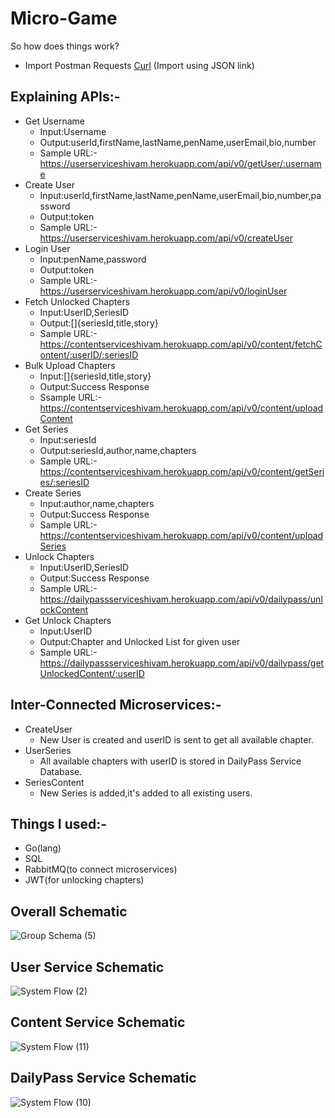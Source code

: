 # Micro-Game
So how does things work?
* Import Postman Requests [Curl](https://www.getpostman.com/collections/b406514faba24cd2fd1e)
(Import using JSON link)
## Explaining APIs:-
* Get Username
  - Input:Username
  - Output:userId,firstName,lastName,penName,userEmail,bio,number
  - Sample URL:- https://userserviceshivam.herokuapp.com/api/v0/getUser/:username
* Create User
  - Input:userId,firstName,lastName,penName,userEmail,bio,number,password
  - Output:token
  - Sample URL:- https://userserviceshivam.herokuapp.com/api/v0/createUser
* Login User
  - Input:penName,password
  - Output:token
  - Sample URL:- https://userserviceshivam.herokuapp.com/api/v0/loginUser
* Fetch Unlocked Chapters
  - Input:UserID,SeriesID
  - Output:[]{seriesId,title,story}
  - Sample URL:-https://contentserviceshivam.herokuapp.com/api/v0/content/fetchContent/:userID/:seriesID
* Bulk Upload Chapters
  - Input:[]{seriesId,title,story}
  - Output:Success Response
  - Ssample URL:-https://contentserviceshivam.herokuapp.com/api/v0/content/uploadContent
* Get Series
  - Input:seriesId
  - Output:seriesId,author,name,chapters
  - Sample URL:-https://contentserviceshivam.herokuapp.com/api/v0/content/getSeries/:seriesID
* Create Series
  - Input:author,name,chapters
  - Output:Success Response
  - Sample URL:-https://contentserviceshivam.herokuapp.com/api/v0/content/uploadSeries
* Unlock Chapters
  - Input:UserID,SeriesID
  - Output:Success Response
  - Sample URL:-https://dailypassserviceshivam.herokuapp.com/api/v0/dailypass/unlockContent
* Get Unlock Chapters
  - Input:UserID
  - Output:Chapter and Unlocked List for given user
  - Sample URL:-https://dailypassserviceshivam.herokuapp.com/api/v0/dailypass/getUnlockedContent/:userID

## Inter-Connected Microservices:-
* CreateUser
  - New User is created and userID is sent to get all available chapter.
* UserSeries
  - All available chapters with userID is stored in DailyPass Service Database.
* SeriesContent
  - New Series is added,it's added to all existing users.

## Things I used:-
* Go(lang)
* SQL
* RabbitMQ(to connect microservices)
* JWT(for unlocking chapters)

## Overall Schematic 
![Group Schema (5)](https://user-images.githubusercontent.com/60891544/161864560-2e77405a-282d-47ed-9764-9808f189b6a0.png)

## User Service Schematic
![System Flow (2)](https://user-images.githubusercontent.com/60891544/161865343-a28fd6e8-391a-44d1-83c9-d7b3c2afa5cc.png)

## Content Service Schematic
![System Flow (11)](https://user-images.githubusercontent.com/60891544/161868158-7b49b558-a787-4bf1-8ec5-4a69abb12bd9.png)

## DailyPass Service Schematic
![System Flow (10)](https://user-images.githubusercontent.com/60891544/161868089-8a9ad952-acd4-4d8f-b93e-986ec9ee88f1.png)
